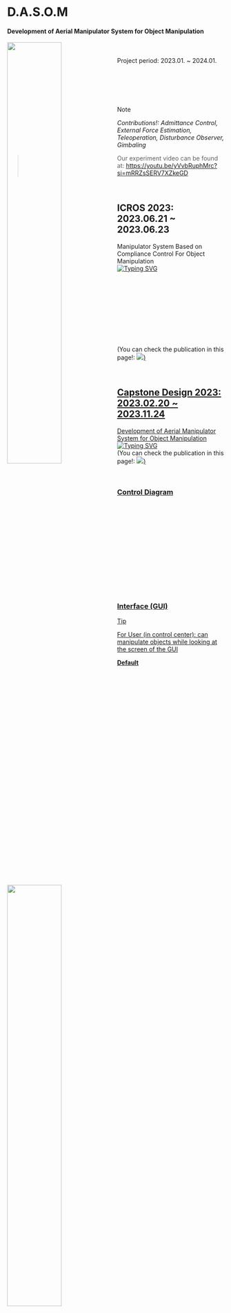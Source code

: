 # D.A.S.O.M
__Development of Aerial Manipulator System for Object Manipulation__
<br/>
<br/>
<img align="left" src="https://github.com/S-CHOI-S/D.A.S.O.M/assets/113012648/1bbd5748-1b4b-4474-8929-b9e2390c47ed" width="50%" height="50%"/>  
<br/>
Project period: 2023.01. ~ 2024.01.  

<br/><br/><br/><br/>
> [!note]
> _Contributions!:_ 
> _Admittance Control, External Force Estimation, Teleoperation, Disturbance Observer, Gimbaling_

> Our experiment video can be found at: https://youtu.be/yVvbRuphMrc?si=mRRZsSERV7XZkeGD

<br/>

## ICROS 2023: 2023.06.21 ~ 2023.06.23 
Manipulator System Based on Compliance Control For Object Manipulation  
[![Typing SVG](https://readme-typing-svg.demolab.com?font=Roboto&size=15&pause=1000&color=F72213&width=435&lines=%5BBest+Paper+Award-Winner%5D)](https://git.io/typing-svg)  
<img align="left" src="https://github.com/S-CHOI-S/S-CHOI-S/assets/113012648/2e1e9a4b-2c28-4470-80d0-89f2a0bbe4c2" width="50%" height="50%"/>  
<br/><br/><br/><br/><br/><br/><br/><br/>  
(You can check the publication in this page!: <a href="https://www.notion.so/pineasol/Publications-fc1044dd280544079cae4b1204109b53?pvs=4"><img src="https://img.shields.io/badge/Publications-FFFFFF?style=flat-square&logo=Notion&logoColor=black&link=https://www.notion.so/pineasol/Publications-fc1044dd280544079cae4b1204109b53?pvs=4"/>)

<br/>

## Capstone Design 2023: 2023.02.20 ~ 2023.11.24
Development of Aerial Manipulator System for Object Manipulation  
[![Typing SVG](https://readme-typing-svg.demolab.com?font=Roboto&size=15&pause=1000&color=F72213&width=435&lines=%5BCapstone+Design+1st+Place+Winner%5D)](https://git.io/typing-svg)  
(You can check the publication in this page!: <a href="https://www.notion.so/pineasol/Publications-fc1044dd280544079cae4b1204109b53?pvs=4"><img src="https://img.shields.io/badge/Publications-FFFFFF?style=flat-square&logo=Notion&logoColor=black&link=https://www.notion.so/pineasol/Publications-fc1044dd280544079cae4b1204109b53?pvs=4"/>)

<br/>

### Control Diagram
<img align="left" src="https://github.com/S-CHOI-S/D.A.S.O.M/assets/113012648/6d163de3-d29f-4e70-a752-75571233e692" width="70%" height="70%"/>
<br/><br/><br/><br/><br/><br/><br/><br/><br/><br/><br/><br/> 

### Interface (GUI)
> [!Tip]
> For User (in control center): can manipulate objects while looking at the screen of the GUI

__Default__  
  <img align="center" src="https://github.com/S-CHOI-S/D.A.S.O.M/assets/113012648/fbde13d5-d6be-40e8-9640-d21d4c874222" width="70%" height="70%"/>

__Running__  
  <img align="left" src="https://github.com/S-CHOI-S/D.A.S.O.M/assets/113012648/bca287cf-c504-4f3c-95ae-a04f5ddfaa3c" width="70%" height="70%"/>  

<br/><br/><br/><br/><br/><br/><br/><br/><br/><br/><br/><br/><br/><br/><br/><br/> 

## Installation
### Hardware
__Essential 1.__ OptiTrack
> OptiTrack is a Motion Capture System and in this study, we used ROS package made by: [MIT Aerospace Controls Laboratory](https://github.com/mit-acl)
```shell
https://github.com/mit-acl/optitrack.git
```

__Essential 2.__ 3D Geomagic Touch - Haptic Device  

> 3D Geomagic Touch allows the user to feel the virtual object and creates a real sense.  
> We modified ROS package made by: [fsuarez6](https://github.com/fsuarez6)

```shell
https://github.com/fsuarez6/phantom_omni.git
```
>[!Caution]
> Need to install _geomagic_touch_device_driver_ !

<br/>

### Software
__Essential 1.__ Install Dependencies
> Dynamixel Workbench 1.0.0 version required

>[!Tip]
> Installation guide: [ROBOTIS e-Manual DYNAMIXEL Workbench](https://emanual.robotis.com/docs/en/software/dynamixel/dynamixel_workbench/)

__Essential 2.__ Clone Github repository
> For Manipuator
```shell
git clone https://github.com/S-CHOI-S/D.A.S.O.M.git
```
> For Palletrone
```shell
git clone https://github.com/S-CHOI-S/D.A.S.O.M-Palletrone.git
```

<br/><br/>

## Usage
__Step 1.__ Control Center GUI
```shell
rosrun dasom_control_gui dasom_app
```
__Step 2.__ Geomagic Touch Device
```shell
roslaunch omni_common omni_state_boundary.launch
```
__Step 3.__ Enable Dynamixel Torque
```shell
roslaunch dynamixel_workbench_controllers torque_ctrl_6DOF.launch
```
__Step 4.__ D.A.S.O.M Manipulator Control
```shell
roslaunch dasom_controllers dasom_manipulator_control.launch
```
__Step 5.__ OptiTrack
```shell
roslaunch optitrack optitrack.launch
```
__Step 6.__ Tf2
```shell
roslaunch dasom_tf2 dasom_tf2_setting.launch
```
__Step 7.__ Camera
```shell
roslaunch dasom_controllers dasom_camera_control.launch
```
__Step 8.__ Palletrone
```shell
roslaunch FAC_MAV FAC_MAV_with_ARM.launch
```
__Step 9.__ Enjoy your flight!!  

<img align="left" src="https://github.com/S-CHOI-S/D.A.S.O.M/assets/113012648/45e7b681-3c64-47b0-baa9-08871c21e14d" width="70%" height="70%"/>  
